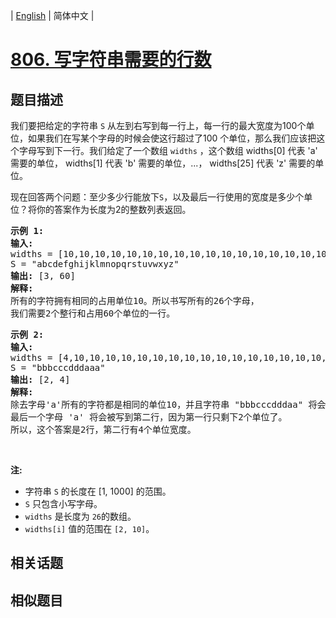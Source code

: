 
| [English](README_EN.md) | 简体中文 |

# [806. 写字符串需要的行数](https://leetcode-cn.com/problems/number-of-lines-to-write-string/)

## 题目描述

<p>我们要把给定的字符串 <code>S</code>&nbsp;从左到右写到每一行上，每一行的最大宽度为100个单位，如果我们在写某个字母的时候会使这行超过了100 个单位，那么我们应该把这个字母写到下一行。我们给定了一个数组&nbsp;<code>widths</code>&nbsp;，这个数组&nbsp;widths[0] 代表 &#39;a&#39; 需要的单位，&nbsp;widths[1] 代表 &#39;b&#39; 需要的单位，...，&nbsp;widths[25] 代表 &#39;z&#39; 需要的单位。</p>

<p>现在回答两个问题：至少多少行能放下<code>S</code>，以及最后一行使用的宽度是多少个单位？将你的答案作为长度为2的整数列表返回。</p>

<pre>
<strong>示例 1:</strong>
<strong>输入:</strong> 
widths = [10,10,10,10,10,10,10,10,10,10,10,10,10,10,10,10,10,10,10,10,10,10,10,10,10,10]
S = &quot;abcdefghijklmnopqrstuvwxyz&quot;
<strong>输出:</strong> [3, 60]
<strong>解释: 
</strong>所有的字符拥有相同的占用单位10。所以书写所有的26个字母，
我们需要2个整行和占用60个单位的一行。
</pre>

<pre>
<strong>示例 2:</strong>
<strong>输入:</strong> 
widths = [4,10,10,10,10,10,10,10,10,10,10,10,10,10,10,10,10,10,10,10,10,10,10,10,10,10]
S = &quot;bbbcccdddaaa&quot;
<strong>输出:</strong> [2, 4]
<strong>解释: 
</strong>除去字母&#39;a&#39;所有的字符都是相同的单位10，并且字符串 &quot;bbbcccdddaa&quot; 将会覆盖 9 * 10 + 2 * 4 = 98 个单位.
最后一个字母 &#39;a&#39; 将会被写到第二行，因为第一行只剩下2个单位了。
所以，这个答案是2行，第二行有4个单位宽度。
</pre>

<p>&nbsp;</p>

<p><strong>注:</strong></p>

<ul>
	<li>字符串&nbsp;<code>S</code> 的长度在&nbsp;[1, 1000] 的范围。</li>
	<li><code>S</code> 只包含小写字母。</li>
	<li><code>widths</code> 是长度为&nbsp;<code>26</code>的数组。</li>
	<li><code>widths[i]</code>&nbsp;值的范围在&nbsp;<code>[2, 10]</code>。</li>
</ul>


## 相关话题



## 相似题目


